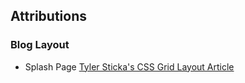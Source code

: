 Attributions
---

### Blog Layout
* Splash Page [Tyler Sticka's CSS Grid Layout Article](https://cloudfour.com/thinks/breaking-out-with-css-grid-layout)
